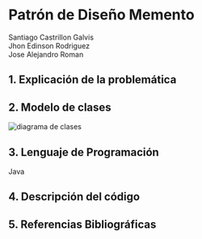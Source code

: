 # Patrón de Diseño Memento
Santiago Castrillon Galvis <br/>
Jhon Edinson Rodriguez <br/>
Jose Alejandro Roman <br/>


## 1. Explicación de la problemática



## 2. Modelo de clases
![diagrama de clases](https://user-images.githubusercontent.com/33042735/48372654-42c84b00-e68d-11e8-808a-8df41917d02d.jpeg)

## 3. Lenguaje de Programación
Java

## 4. Descripción del código


## 5. Referencias Bibliográficas
